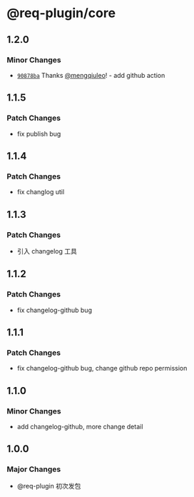 # @req-plugin/core

## 1.2.0

### Minor Changes

- [`90878ba`](https://github.com/mengqiuleo/req-plugin/commit/90878ba8daac7ae06b359249260d92ee3cca760d) Thanks [@mengqiuleo](https://github.com/mengqiuleo)! - add github action

## 1.1.5

### Patch Changes

- fix publish bug

## 1.1.4

### Patch Changes

- fix changlog util

## 1.1.3

### Patch Changes

- 引入 changelog 工具

## 1.1.2

### Patch Changes

- fix changelog-github bug

## 1.1.1

### Patch Changes

- fix changelog-github bug, change github repo permission

## 1.1.0

### Minor Changes

- add changelog-github, more change detail

## 1.0.0

### Major Changes

- @req-plugin 初次发包
